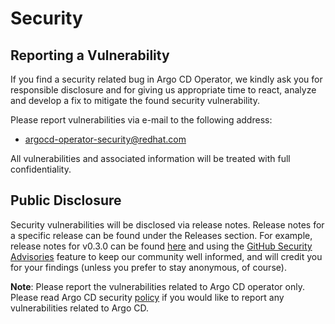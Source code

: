 # Security

## Reporting a Vulnerability

If you find a security related bug in Argo CD Operator, we kindly ask you for responsible
disclosure and for giving us appropriate time to react, analyze and develop a
fix to mitigate the found security vulnerability.

Please report vulnerabilities via e-mail to the following address:

* argocd-operator-security@redhat.com

All vulnerabilities and associated information will be treated with full confidentiality.

## Public Disclosure

Security vulnerabilities will be disclosed via release notes. Release notes for a specific release can be found under the Releases section. For example, release notes for v0.3.0 can be found [here](https://github.com/argoproj-labs/argocd-operator/releases/tag/v0.3.0) and using the
[GitHub Security Advisories](https://github.com/argoproj-labs/argocd-operator/security/advisories)
feature to keep our community well informed, and will credit you for your findings (unless you prefer to stay anonymous, of course).

**Note**: Please report the vulnerabilities related to Argo CD operator only. Please read Argo CD security [policy](https://github.com/argoproj/argo-cd/blob/master/SECURITY.md) if you would like to report any vulnerabilities related to Argo CD.
